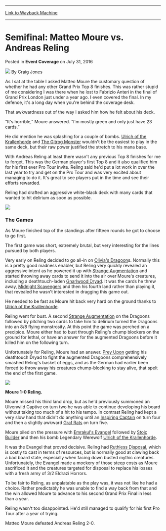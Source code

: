 
---
[Link to Wayback Machine](https://web.archive.org/web/20170415085041/http://magic.wizards.com/en/events/coverage/gpsto16/semifinal-matteo-moure-vs-andreas-reling-2016-07-31)

[_metadata_:author]:- "Craig Jones"
[_metadata_:description]:- "As I sat at the table I asked Matteo Moure the customary question of whether he had any other Grand Prix Top 8 finishes. This was rather stupid of me considering I was there when he lost to Fabrizio Anteri in the final of Grand Prix London just under a year ago. I even covered the final. In my defence, it's a long day when you're behind the coverage desk.&#13; &#13; That awkwardness out of the way I asked him how he felt about his deck.&#13; &#13; “It's horrible,” Moure answered. “I'm mostly green and only just have 23 cards.”"
[_metadata_:generator]:- "Drupal 7 (http://drupal.org)"
[_metadata_:node]:- "1049456"
[_metadata_:publish_date]:- "2016-07-31"
[_metadata_:source]:- "div-main-content"
[_metadata_:title]:- "Semifinal: Matteo Moure vs. Andreas Reling"
[_metadata_:wayback_capture_timestamp]:- "2017-04-15 08:50:41"
[_metadata_:wayback_raw_url]:- "https://web.archive.org/web/20170415085041id_/http://magic.wizards.com/en/events/coverage/gpsto16/semifinal-matteo-moure-vs-andreas-reling-2016-07-31"
[_metadata_:wayback_url]:- "http://magic.wizards.com/en/events/coverage/gpsto16/semifinal-matteo-moure-vs-andreas-reling-2016-07-31"
---


Semifinal: Matteo Moure vs. Andreas Reling
==========================================



 Posted in **Event Coverage**
 on July 31, 2016 






![](https://media.magic.wizards.com/styles/auth_small/public/images/person/Craig-Jones-Author-Photo-150x150_0.jpg)
By Craig Jones











As I sat at the table I asked Matteo Moure the customary question of whether he had any other Grand Prix Top 8 finishes. This was rather stupid of me considering I was there when he lost to Fabrizio Anteri in the final of Grand Prix London just under a year ago. I even covered the final. In my defence, it's a long day when you're behind the coverage desk.


That awkwardness out of the way I asked him how he felt about his deck.


“It's horrible,” Moure answered. “I'm mostly green and only just have 23 cards.”


He did mention he was splashing for a couple of bombs. [Ulrich of the Krallenhorde](http://gatherer.wizards.com/Pages/Card/Details.aspx?name=Ulrich+of+the+Krallenhorde) and [The Gitrog Monster](http://gatherer.wizards.com/Pages/Card/Details.aspx?name=The+Gitrog+Monster) wouldn't be the easiest to play in the same deck, but their raw power justified the stretch to his mana base.


With Andreas Reling at least there wasn't any previous Top 8 finishes for me to forget. This was the German player's first Top 8 and it also qualified him for his first ever Pro Tour invite. Reling said he'd put a lot work in over the last year to try and get on the Pro Tour and was very excited about managing to do it. It's great to see players put in the time and see their efforts rewarded.


Reling had drafted an aggressive white-black deck with many cards that wanted to hit delirium as soon as possible.


![](https://media.wizards.com/2016/events/gpsto16/sf2_moure.jpg)


### The Games


As Moure finished top of the standings after fifteen rounds he got to choose to go first.


The first game was short, extremely brutal, but very interesting for the lines pursued by both players.


Very early on Reling decided to go all-in on [Olivia's Dragoon](http://gatherer.wizards.com/Pages/Card/Details.aspx?name=Olivia%27s+Dragoon)s. Normally this is a pretty good madness enabler, but Reling very quickly revealed an aggressive intent as he powered it up with [Strange Augmentation](http://gatherer.wizards.com/Pages/Card/Details.aspx?name=Strange+Augmentation) and started throwing away cards to send it into the air over Moure's creatures, including a deathtouch-laden [Gnarlwood Dryad](http://gatherer.wizards.com/Pages/Card/Details.aspx?name=Gnarlwood+Dryad). It was the cards he threw away, [Midnight Scavengers](http://gatherer.wizards.com/Pages/Card/Details.aspx?name=Midnight+Scavengers) and then his fourth land rather than playing it, that revealed he wasn't interested in dragging this game out.


He needed to be fast as Moure hit back very hard on the ground thanks to [Ulrich of the Krallenhorde](http://gatherer.wizards.com/Pages/Card/Details.aspx?name=Ulrich+of+the+Krallenhorde).


Reling went for bust. A second [Strange Augmentation](http://gatherer.wizards.com/Pages/Card/Details.aspx?name=Strange+Augmentation) on the Dragoons followed by pitching two cards to take him to delirium turned the Dragoons into an 8/8 flying monstrosity. At this point the game was perched on a precipice. Moure either had to bust through Reling's chump blockers on the ground for lethal, or have an answer for the augmented Dragoons before it killed him on the following turn.


Unfortunately for Reling, Moure had an answer. [Prey Upon](http://gatherer.wizards.com/Pages/Card/Details.aspx?name=Prey+Upon) getting his deathtouch Dryad to fight the augmented Dragoons comprehensively smashed Reling's basket of eggs, and as the German had earlier been forced to throw away his creatures chump-blocking to stay alive, that spelt the end of the first game.


![](https://media.wizards.com/2016/events/gpsto16/sf2_reling.jpg)


**Moure 1-0 Reling.**


Moure missed his third land drop, but as he'd previously summoned an Ulvenwild Captive on turn two he was able to continue developing his board without taking too much of a hit to his tempo. In contrast Reling had kept a very slow hand that didn't do anything until an [Inspiring Captain](http://gatherer.wizards.com/Pages/Card/Details.aspx?name=Inspiring+Captain) on turn four and then a slightly awkward [Graf Rats](http://gatherer.wizards.com/Pages/Card/Details.aspx?name=Graf+Rats) on turn five.


Moure piled on the pressure with [Emrakul's Evangel](http://gatherer.wizards.com/Pages/Card/Details.aspx?name=Emrakul%27s+Evangel) followed by [Stoic Builder](http://gatherer.wizards.com/Pages/Card/Details.aspx?name=Stoic+Builder) and then his bomb Legendary Werewolf [Ulrich of the Krallenhorde](http://gatherer.wizards.com/Pages/Card/Details.aspx?name=Ulrich+of+the+Krallenhorde).


It was the Evangel that proved decisive. Reling had [Ruthless Disposal](http://gatherer.wizards.com/Pages/Card/Details.aspx?name=Ruthless+Disposal), which is costly to cast in terms of resources, but is normally good at clawing back a bad board state, especially when facing down busted mythic creatures. Unfortunately, the Evangel made a mockery of those steep costs as Moure sacrificed it and the creatures targeted for disposal to replace his losses with a fresh army of 3/2 Eldrazi Horrors.


To be fair to Reling, as unpalatable as the play was, it was not like he had a choice. Rather predictably he was unable to find a way back from that and the win allowed Moure to advance to his second Grand Prix Final in less than a year.


Reling wasn't too disappointed. He'd still managed to qualify for his first Pro Tour after a year of trying.


Matteo Moure defeated Andreas Reling 2-0.







